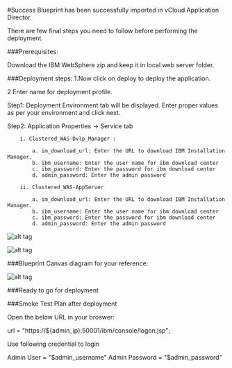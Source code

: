 #Success
Blueprint has been successfully imported in vCloud Application Director. 

There are  few final steps you need to follow before performing the deployment.

###Prerequisites:

Download the IBM WebSphere zip and keep it in local web server folder.

###Deployment steps:
1.Now click on deploy to deploy the application.

2.Enter name for deployment profile.

Step1: Deployment Environment tab will be displayed. Enter proper values as per your environment and click next.


Step2: Application Properties -> Service tab 

		i. Clustered_WAS-Dvlp_Manager :
	
			a. im_download_url: Enter the URL to download IBM Installation Manager.
			b. ibm_username: Enter the user name for ibm download center 
			c. ibm_password: Enter the password for ibm download center
			d. admin_password: Enter the admin password
			
		ii.	Clustered_WAS-AppServer
		
			a. im_download_url: Enter the URL to download IBM Installation Manager.
			b. ibm_username: Enter the user name for ibm download center 
			c. ibm_password: Enter the password for ibm download center
			d. admin_password: Enter the admin password		

![alt tag](https://raw.github.com/vmware-applicationdirector/solutions-import-6/IBM-Websphere-App-Server-8_0-Clustered-Service/IBM-Websphere-C-Server-AppServer-Blueprint_properties.png)


![alt tag](https://raw.github.com/vmware-applicationdirector/solutions-import-6/IBM-WebSphere-App-Server-8_0-Clustered-Service/IBM-Websphere-C-Server-Development-Manager-Blueprint_properties.png)

		
###Blueprint Canvas diagram for your reference: 

![alt tag](https://raw.github.com/vmware-applicationdirector/solutions-import-6/IBM-WebSphere-App-Server-8_0-Clustered-Service/IBM-Websphere-Application-Server-8.0-Clustered-Service-Blueprint_Canvas.png)

###Ready to go for deployment

###Smoke Test Plan after deployment

Open the below URL in your broswer:

url = "https://${admin_ip}:50001/ibm/console/logon.jsp";

Use following credential to login

Admin User	= "$admin_username"
Admin Password	= "$admin_password"